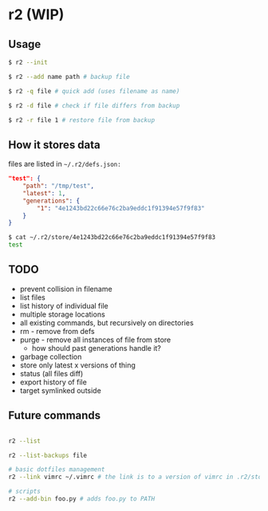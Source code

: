 # r2 (WIP)

## Usage

```bash
$ r2 --init

$ r2 --add name path # backup file

$ r2 -q file # quick add (uses filename as name)

$ r2 -d file # check if file differs from backup

$ r2 -r file 1 # restore file from backup
```

## How it stores data

files are listed in `~/.r2/defs.json:`
```json
"test": {
    "path": "/tmp/test",
    "latest": 1,
    "generations": {
        "1": "4e1243bd22c66e76c2ba9eddc1f91394e57f9f83"
    }
}
```

```bash
$ cat ~/.r2/store/4e1243bd22c66e76c2ba9eddc1f91394e57f9f83 
test
```

## TODO

- prevent collision in filename
- list files
- list history of individual file
- multiple storage locations
- all existing commands, but recursively on directories
- rm - remove from defs
- purge - remove all instances of file from store
    - how should past generations handle it?
- garbage collection
- store only latest x versions of thing
- status (all files diff)
- export history of file
- target symlinked outside

## Future commands

```bash

r2 --list

r2 --list-backups file

# basic dotfiles management
r2 --link vimrc ~/.vimrc # the link is to a version of vimrc in .r2/store

# scripts
r2 --add-bin foo.py # adds foo.py to PATH
```
